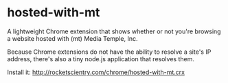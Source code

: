 hosted-with-mt
==============

A lightweight Chrome extension that shows whether or not you're browsing a website hosted
with (mt) Media Temple, Inc.

Because Chrome extensions do not have the ability to resolve a site's IP address, there's
also a tiny node.js application that resolves them.

Install it: http://rocketscientry.com/chrome/hosted-with-mt.crx